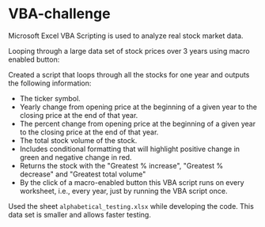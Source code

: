 # VBA-challenge

Microsoft Excel VBA Scripting is used to analyze real stock market data.

Looping through a large data set of stock prices over 3 years using macro enabled button:

Created a script that loops through all the stocks for one year and outputs the following information:
  * The ticker symbol.
  * Yearly change from opening price at the beginning of a given year to the closing price at the end of that year.
  * The percent change from opening price at the beginning of a given year to the closing price at the end of that year.
  * The total stock volume of the stock.
  * Includes conditional formatting that will highlight positive change in green and negative change in red.
  * Returns the stock with the "Greatest % increase", "Greatest % decrease" and "Greatest total volume"
  * By the click of a macro-enabled button this VBA script runs on every worksheet, i.e., every year, just by running the VBA script once.

Used the sheet `alphabetical_testing.xlsx` while developing the code. This data set is smaller and allows faster testing.
